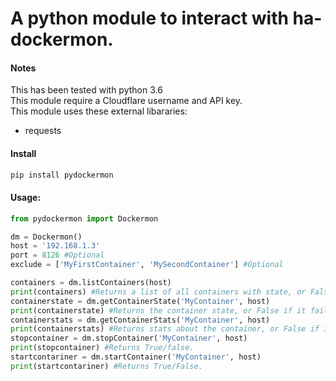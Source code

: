 # A python module to interact with ha-dockermon.

#### Notes
This has been tested with python 3.6  
This module require a Cloudflare username and API key.  
This module uses these external libararies:
- requests

#### Install
```bash
pip install pydockermon
```

#### Usage:
```python
from pydockermon import Dockermon

dm = Dockermon()
host = '192.168.1.3'
port = 8126 #Optional
exclude = ['MyFirstContainer', 'MySecondContainer'] #Optional

containers = dm.listContainers(host)
print(containers) #Returns a list of all containers with state, or False if it fails.
containerstate = dm.getContainerState('MyContainer', host)
print(containerstate) #Returns the container state, or False if it fails.
containerstats = dm.getContainerStats('MyContainer', host)
print(containerstats) #Returns stats about the container, or False if it fails.
stopcontainer = dm.stopContainer('MyContainer', host)
print(stopcontainer) #Returns True/false.
startcontariner = dm.startContainer('MyContainer', host)
print(startcontariner) #Returns True/False.
```